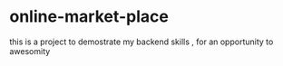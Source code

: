 # online-market-place
this is a project to demostrate my backend skills , for an opportunity to awesomity 
